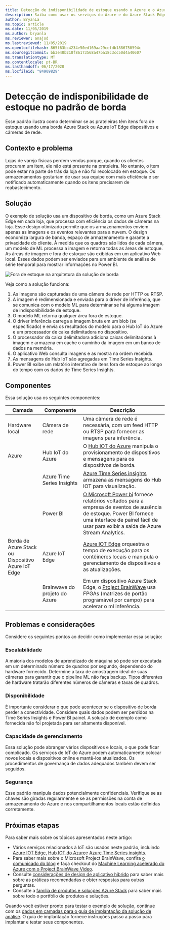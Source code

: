 ```yaml
---
title: Detecção de indisponibilidade de estoque usando o Azure e o Azure Stack Edge
description: Saiba como usar os serviços do Azure e do Azure Stack Edge para implementar a detecção de indisponibilidade de estoque.
author: BryanLa
ms.topic: article
ms.date: 11/05/2019
ms.author: bryanla
ms.reviewer: anajod
ms.lastreviewed: 11/05/2019
ms.openlocfilehash: 865f63bc4234e50ed169aa29cefdb1886750594c
ms.sourcegitcommit: bb3e40b210f86173568a47ba18c3cc50d4a40607
ms.translationtype: MT
ms.contentlocale: pt-BR
ms.lasthandoff: 06/17/2020
ms.locfileid: "84909829"
---
```

# <a name="out-of-stock-detection-at-the-edge-pattern"></a>Detecção de indisponibilidade de estoque no padrão de borda

Esse padrão ilustra como determinar se as prateleiras têm itens fora de estoque usando uma borda Azure Stack ou Azure IoT Edge dispositivos e câmeras de rede.

## <a name="context-and-problem"></a>Contexto e problema

Lojas de varejo físicas perdem vendas porque, quando os clientes procuram um item, ele não está presente na prateleira. No entanto, o item pode estar na parte de trás da loja e não foi recolocado em estoque. Os armazenamentos gostariam de usar sua equipe com mais eficiência e ser notificado automaticamente quando os itens precisarem de reabastecimento.

## <a name="solution"></a>Solução

O exemplo de solução usa um dispositivo de borda, como um Azure Stack Edge em cada loja, que processa com eficiência os dados de câmeras na loja. Esse design otimizado permite que os armazenamentos enviem apenas as imagens e os eventos relevantes para a nuvem. O design economiza largura de banda, espaço de armazenamento e garante a privacidade do cliente. À medida que os quadros são lidos de cada câmera, um modelo de ML processa a imagem e retorna todas as áreas de estoque. As áreas de imagem e fora de estoque são exibidas em um aplicativo Web local. Esses dados podem ser enviados para um ambiente de análise de série temporal para mostrar informações no Power BI.

![Fora de estoque na arquitetura da solução de borda](media/pattern-out-of-stock-at-edge/solution-architecture.png)

Veja como a solução funciona:

1. As imagens são capturadas de uma câmera de rede por HTTP ou RTSP.
2. A imagem é redimensionada e enviada para o driver de inferência, que se comunica com o modelo ML para determinar se há alguma imagem de indisponibilidade de estoque.
3. O modelo ML retorna qualquer área fora de estoque.
4. O driver inferência carrega a imagem bruta em um blob (se especificado) e envia os resultados do modelo para o Hub IoT do Azure e um processador de caixa delimitadora no dispositivo.
5. O processador da caixa delimitadora adiciona caixas delimitadoras à imagem e armazena em cache o caminho da imagem em um banco de dados na memória.
6. O aplicativo Web consulta imagens e as mostra na ordem recebida.
7. As mensagens do Hub IoT são agregadas em Time Series Insights.
8. Power BI exibe um relatório interativo de itens fora de estoque ao longo do tempo com os dados de Time Series Insights.


## <a name="components"></a>Componentes

Essa solução usa os seguintes componentes:

| Camada | Componente | Descrição |
|----------|-----------|-------------|
| Hardware local | Câmera de rede | Uma câmera de rede é necessária, com um feed HTTP ou RTSP para fornecer as imagens para inferência. |
| Azure | Hub IoT do Azure | O [Hub IOT do Azure](/azure/iot-hub/) manipula o provisionamento de dispositivos e mensagens para os dispositivos de borda. |
|  | Azure Time Series Insights | [Azure Time Series insights](/azure/time-series-insights/) armazena as mensagens do Hub IOT para visualização. |
|  | Power BI | [O Microsoft Power bi](https://powerbi.microsoft.com/) fornece relatórios voltados para a empresa de eventos de ausência de estoque. Power BI fornece uma interface de painel fácil de usar para exibir a saída de Azure Stream Analytics. |
| Borda de Azure Stack ou<br>Dispositivo Azure IoT Edge | Azure IoT Edge | [Azure IOT Edge](/azure/iot-edge/) orquestra o tempo de execução para os contêineres locais e manipula o gerenciamento de dispositivos e as atualizações.|
| | Brainwave do projeto do Azure | Em um dispositivo Azure Stack Edge, o [Project BrainWave](https://blogs.microsoft.com/ai/build-2018-project-brainwave/) usa FPGAs (matrizes de portão programável por campo) para acelerar o ml inferência.|

## <a name="issues-and-considerations"></a>Problemas e considerações

Considere os seguintes pontos ao decidir como implementar essa solução:

### <a name="scalability"></a>Escalabilidade

A maioria dos modelos de aprendizado de máquina só pode ser executada em um determinado número de quadros por segundo, dependendo do hardware fornecido. Determine a taxa de amostragem ideal de suas câmeras para garantir que o pipeline ML não faça backup. Tipos diferentes de hardware tratarão diferentes números de câmeras e taxas de quadros.

### <a name="availability"></a>Disponibilidade

É importante considerar o que pode acontecer se o dispositivo de borda perder a conectividade. Considere quais dados podem ser perdidos na Time Series Insights e Power BI painel. A solução de exemplo como fornecida não foi projetada para ser altamente disponível.

### <a name="manageability"></a>Capacidade de gerenciamento

Essa solução pode abranger vários dispositivos e locais, o que pode ficar complicado. Os serviços de IoT do Azure podem automaticamente colocar novos locais e dispositivos online e mantê-los atualizados. Os procedimentos de governança de dados adequados também devem ser seguidos.

### <a name="security"></a>Segurança

Esse padrão manipula dados potencialmente confidenciais. Verifique se as chaves são giradas regularmente e se as permissões na conta de armazenamento do Azure e nos compartilhamentos locais estão definidas corretamente.

## <a name="next-steps"></a>Próximas etapas

Para saber mais sobre os tópicos apresentados neste artigo:
- Vários serviços relacionados à IoT são usados neste padrão, incluindo [Azure IOT Edge](/azure/iot-edge/), [Hub IOT do Azure](/azure/iot-hub/)e [Azure Time Series insights](/azure/time-series-insights/).
- Para saber mais sobre o Microsoft Project BrainWave, confira [o comunicado do blog](https://blogs.microsoft.com/ai/build-2018-project-brainwave/) e faça checkout do [Machine Learning acelerado do Azure com o Project BrainWave Video](https://www.youtube.com/watch?v=DJfMobMjCX0).
- Consulte [considerações de design de aplicativo híbrido](overview-app-design-considerations.md) para saber mais sobre as práticas recomendadas e obter respostas para outras perguntas.
- Consulte a [família de produtos e soluções Azure Stack](/azure-stack) para saber mais sobre todo o portfólio de produtos e soluções.

Quando você estiver pronto para testar o exemplo de solução, continue com os [dados em camadas para o guia de implantação da solução de análise](https://aka.ms/edgeinferencingdeploy). O guia de implantação fornece instruções passo a passo para implantar e testar seus componentes.
